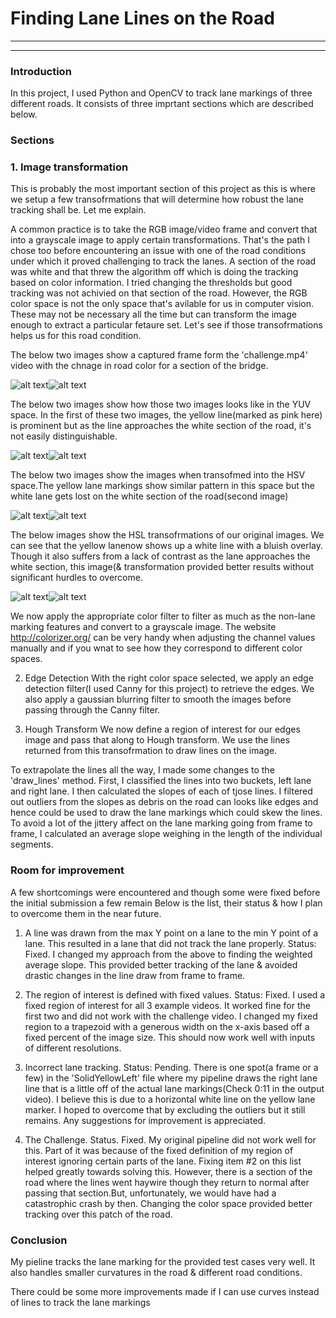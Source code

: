 # **Finding Lane Lines on the Road** 

---


[//]: # (Image References)

[image1]: ./examples/grayscale.jpg "Grayscale"
[c1-RGB]: ./examples/challenge-1.JPG "c1-HLS"
[c1-HLS]: ./examples/challenge-1HLS.jpeg "c1-HLS"
[c1-HSV]: ./examples/challenge-1inHSV.jpeg "c1-HSV"
[c1-YUV]: ./examples/challenge-1inYUV.jpeg "c1-YUV"
[c2-RGB]: ./examples/challenge-2.JPG "c2-RGB"
[c2-HLS]: ./examples/challenge-2inHLS.jpeg "c2-HLS"
[c2-HSV]: ./examples/challenge-2inHSV.jpeg "c2-HSV"
[c2-YUV]: ./examples/challenge-2inYUV.jpeg "c2-YUV"

---

### Introduction

In this project, I used Python and OpenCV to track lane markings of three different roads. It consists of three imprtant sections which are described below.

### Sections

### 1. Image transformation

This is probably the most important section of this project as this is where we setup a few transofrmations that will determine how robust the lane tracking shall be. Let me explain.

A common practice is to take the RGB image/video frame and convert that into a grayscale image to apply certain transformations. That's the path I chose too before encountering an issue with one of the road conditions under which it proved challenging to track the lanes. A section of the road was white and that threw the algorithm off which is doing the tracking based on color information. I tried changing the thresholds but good tracking was not achivied on that section of the road. However, the RGB color space is not the only space that's avilable for us in computer vision. These may not be necessary all the time but can transform the image enough to extract a particular fetaure set. Let's see if those transofrmations helps us for this road condition.

The below two images show a captured frame form the 'challenge.mp4' video with the chnage in road color for a section of the bridge.

![alt text][c1-RGB]![alt text][c2-RGB]



The below two images show how those two images looks like in the YUV space. In the first of these two images, the yellow line(marked as pink here) is prominent but as the line approaches the white section of the road, it's not easily distinguishable. 

![alt text][c1-YUV]![alt text][c2-YUV]

The below two images show the images when transofmed into the HSV space.The yellow lane markings show similar pattern in this space but the white lane gets lost on the white section of the road(second image)

![alt text][c1-HSV]![alt text][c2-HSV]

The below images show the HSL transofrmations of our original images. We can see that the yellow lanenow shows up a white line with a bluish overlay. Though it also suffers from a lack of contrast as the lane approaches the white section, this image(& transformation provided better results without significant hurdles to overcome.

![alt text][c1-HLS]![alt text][c2-HLS]

We now apply the appropriate color filter to filter as much as the non-lane marking features and convert to a grayscale image. The website http://colorizer.org/ can be very handy when adjusting the channel values manually and if you wnat to see how they correspond to different color spaces.


2. Edge Detection
With the right color space selected, we apply an edge detection filter(I used Canny for this project) to retrieve the edges. We also apply a gaussian blurring filter to smooth the images before passing through the Canny filter.

3. Hough Transform
We now define a region of interest for our edges image and pass that along to Hough transform. We use the lines returned from this transofrmation to draw lines on the image.

To extrapolate the lines all the way, I made some changes to the 'draw_lines' method. First, I classified the lines into two buckets, left lane and right lane. I then calculated the slopes of each of tjose lines. I filtered out outliers from the slopes as debris on the road can looks like edges and hence could be used to draw the lane markings which could skew the lines. To avoid a lot of the jittery affect on the lane marking going from frame to frame, I calculated an average slope weighing in the length of the individual segments.

### Room for improvement

A few shortcomings were encountered and though some were fixed before the initial submission a few remain Below is the list, their status & how I plan to overcome them in the near future.

1. A line was drawn from the max Y point on a lane to the min Y point of a lane. This resulted in a lane that did not track the lane properly.
  Status: Fixed. I changed my approach from the above to finding the weighted average slope. This provided better tracking of the lane &  avoided drastic changes in the line draw from frame to frame.
  
 2. The region of interest is defined with fixed values.
  Status: Fixed. I used a fixed region of interest for all 3 example videos. It worked fine for the first two and did not work with the challenge video. I changed my fixed region to a trapezoid with a generous width on the x-axis based off a fixed percent of the image size. This should now work well with inputs of different resolutions.
  
  3. Incorrect lane tracking.
  Status: Pending. There is one spot(a frame or a few) in the 'SolidYellowLeft' file where my pipeline draws the right lane line that is a little off of the actual lane markings(Check 0:11 in the output video). I believe this is due to a horizontal white line on the yellow lane marker. I hoped to overcome that by excluding the outliers but it still remains. Any suggestions for improvement is appreciated.
  
  
  4. The Challenge.
  Status. Fixed. My original pipeline did not work well for this. Part of it was because of the fixed definition of my region of interest ignoring certain parts of the lane. Fixing item #2 on this list helped greatly towards solving this. However, there is a section of the road where the lines went haywire though they return to normal after passing that section.But, unfortunately, we would have had a catastrophic crash by then. Changing the color space provided better tracking over this patch of the road.

### Conclusion
My pieline tracks the lane marking for the provided test cases very well. It also handles smaller curvatures in the road & different road conditions.

There could be some more improvements made if I can use curves instead of lines to track the lane markings
